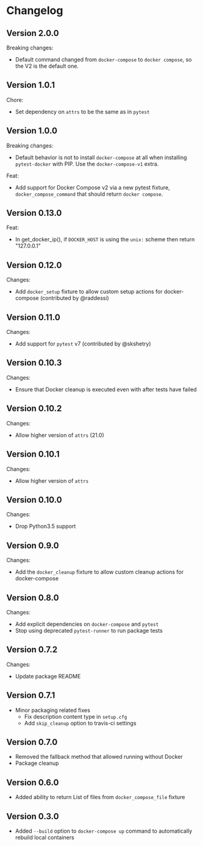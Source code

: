 # Changelog

## Version 2.0.0
Breaking changes:
- Default command changed from `docker-compose` to `docker compose`, so the V2 is the default one.

## Version 1.0.1
Chore:
- Set dependency on `attrs` to be the same as in `pytest`

## Version 1.0.0
Breaking changes:
- Default behavior is not to install `docker-compose` at all when
  installing `pytest-docker` with PIP. Use the `docker-compose-v1` extra.

Feat:
- Add support for Docker Compose v2 via a new pytest fixture,
  `docker_compose_command` that should return `docker compose`.

## Version 0.13.0
Feat:
- In get_docker_ip(), if `DOCKER_HOST` is using the `unix:` scheme then return "127.0.0.1"

## Version 0.12.0
Changes:
- Add `docker_setup` fixture to allow custom setup actions for docker-compose
(contributed by @raddessi)

## Version 0.11.0
Changes:
- Add support for `pytest` v7 (contributed by @skshetry)

## Version 0.10.3
Changes:
- Ensure that Docker cleanup is executed even with after tests have failed

## Version 0.10.2
Changes:
- Allow higher version of `attrs` (21.0)

## Version 0.10.1
Changes:
- Allow higher version of `attrs`

## Version 0.10.0
Changes:
- Drop Python3.5 support

## Version 0.9.0
Changes:
- Add the `docker_cleanup` fixture to allow custom cleanup actions for
docker-compose

## Version 0.8.0
Changes:
- Add explicit dependencies on `docker-compose` and `pytest`
- Stop using deprecated `pytest-runner` to run package tests

## Version 0.7.2
Changes:
- Update package README

## Version 0.7.1
- Minor packaging related fixes
	- Fix description content type in `setup.cfg`
	- Add `skip_cleanup` option to travis-ci settings

## Version 0.7.0
- Removed the fallback method that allowed running without Docker
- Package cleanup

## Version 0.6.0
- Added ability to return List of files from `docker_compose_file` fixture

## Version 0.3.0
- Added `--build` option to `docker-compose up` command to automatically
  rebuild local containers
